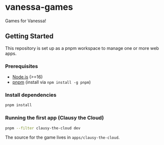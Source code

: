 # vanessa-games
Games for Vanessa!

## Getting Started

This repository is set up as a pnpm workspace to manage one or more web apps.

### Prerequisites

- [Node.js](https://nodejs.org/) (>=16)
- [pnpm](https://pnpm.io/) (install via `npm install -g pnpm`)

### Install dependencies

```bash
pnpm install
```

### Running the first app (Clausy the Cloud)

```bash
pnpm --filter clausy-the-cloud dev
```

The source for the game lives in `apps/clausy-the-cloud`.
